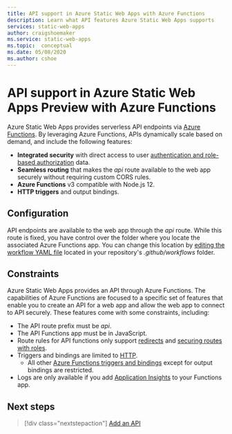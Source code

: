 ```yaml
---
title: API support in Azure Static Web Apps with Azure Functions
description: Learn what API features Azure Static Web Apps supports
services: static-web-apps
author: craigshoemaker
ms.service: static-web-apps
ms.topic:  conceptual
ms.date: 05/08/2020
ms.author: cshoe
---
```


# API support in Azure Static Web Apps Preview with Azure Functions

Azure Static Web Apps provides serverless API endpoints via [Azure Functions](../azure-functions/functions-overview.md). By leveraging Azure Functions, APIs dynamically scale based on demand, and include the following features:

- **Integrated security** with direct access to user [authentication and role-based authorization](user-information.md) data.
- **Seamless routing** that makes the _api_ route available to the web app securely without requiring custom CORS rules.
- **Azure Functions** v3 compatible with Node.js 12.
- **HTTP triggers** and output bindings.

## Configuration

API endpoints are available to the web app through the _api_ route. While this route is fixed, you have control over the folder where you locate the associated Azure Functions app. You can change this location by [editing the workflow YAML file](github-actions-workflow.md#build-and-deploy) located in your repository's _.github/workflows_ folder.

## Constraints

Azure Static Web Apps provides an API through Azure Functions. The capabilities of Azure Functions are focused to a specific set of features that enable you to create an API for a web app and allow the web app to connect to API securely. These features come with some constraints, including:

- The API route prefix must be _api_.
- The API Functions app must be in JavaScript.
- Route rules for API functions only support [redirects](routes.md#redirects) and [securing routes with roles](routes.md#securing-routes-with-roles).
- Triggers and bindings are limited to [HTTP](../azure-functions/functions-bindings-http-webhook.md).
  - All other [Azure Functions triggers and bindings](../azure-functions/functions-triggers-bindings.md#supported-bindings) except for output bindings are restricted.
- Logs are only available if you add [Application Insights](../azure-functions/functions-monitoring.md) to your Functions app.

## Next steps

> [!div class="nextstepaction"]
> [Add an API](add-api.md)
